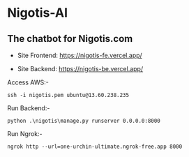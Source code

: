 # Nigotis-AI

## The chatbot for Nigotis.com

- Site Frontend: https://nigotis-fe.vercel.app/

- Site Backend: https://nigotis-be.vercel.app/

Access AWS:- <pre>`ssh -i nigotis.pem ubuntu@13.60.238.235`</pre>

Run Backend:- <pre>`python .\nigotis\manage.py runserver 0.0.0.0:8000`</pre>

Run Ngrok:- <pre>`ngrok http --url=one-urchin-ultimate.ngrok-free.app 8000`</pre>
